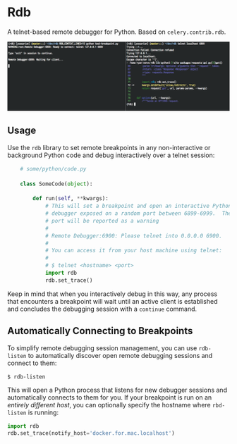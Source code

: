 Rdb
===
A telnet-based remote debugger for Python.  Based on `celery.contrib.rdb`.

![Alt text](./screen.png)

Usage
-----

Use the `rdb` library to set remote breakpoints in any non-interactive or
background Python code and debug interactively over a telnet session:

```python
    # some/python/code.py

    class SomeCode(object):

        def run(self, **kwargs):
            # This will set a breakpoint and open an interactive Python
            # debugger exposed on a random port between 6899-6999.  The chosen
            # port will be reported as a warning
            #
            # Remote Debugger:6900: Please telnet into 0.0.0.0 6900.
            #
            # You can access it from your host machine using telnet:
            #
            # $ telnet <hostname> <port>
            import rdb
            rdb.set_trace()
```

Keep in mind that when you interactively debug in this way, any process
that encounters a breakpoint will wait until an active client is established
and concludes the debugging session with a `continue` command.

Automatically Connecting to Breakpoints
---------------------------------------

To simplify remote debugging session management, you can use `rdb-listen`
to automatically discover open remote debugging sessions and connect to them:

```
$ rdb-listen
```

This will open a Python process that listens for new debugger sessions and
automatically connects to them for you.  If your breakpoint is run on
an _entirely different host_, you can optionally specify the hostname where
`rbd-listen` is running:

```python
import rdb
rdb.set_trace(notify_host='docker.for.mac.localhost')
```

